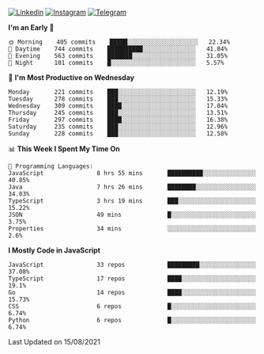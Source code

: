 [![Linkedin](https://img.shields.io/badge/-Archie-blue?style=flat-square&labelColor=gray&logo=Linkedin&logoColor=white&link=https://www.linkedin.com/in/archisdi)](https://www.linkedin.com/in/archisdi)
[![Instagram](https://img.shields.io/badge/-@archisdi-orange?style=flat-square&labelColor=gray&logo=Instagram&logoColor=white&link=https://www.instagram.com/archisdi)](https://www.instagram.com/archisdi)
[![Telegram](https://img.shields.io/badge/-aai-informational?style=flat-square&labelColor=gray&logo=telegram&logoColor=white&link=https://t.me/archisdi)](https://t.me/archisdi)

<!--START_SECTION:waka-->
**I'm an Early 🐤** 

```text
🌞 Morning    405 commits    █████░░░░░░░░░░░░░░░░░░░░   22.34% 
🌆 Daytime    744 commits    ██████████░░░░░░░░░░░░░░░   41.04% 
🌃 Evening    563 commits    ███████░░░░░░░░░░░░░░░░░░   31.05% 
🌙 Night      101 commits    █░░░░░░░░░░░░░░░░░░░░░░░░   5.57%

```
📅 **I'm Most Productive on Wednesday** 

```text
Monday       221 commits    ███░░░░░░░░░░░░░░░░░░░░░░   12.19% 
Tuesday      278 commits    ███░░░░░░░░░░░░░░░░░░░░░░   15.33% 
Wednesday    309 commits    ████░░░░░░░░░░░░░░░░░░░░░   17.04% 
Thursday     245 commits    ███░░░░░░░░░░░░░░░░░░░░░░   13.51% 
Friday       297 commits    ████░░░░░░░░░░░░░░░░░░░░░   16.38% 
Saturday     235 commits    ███░░░░░░░░░░░░░░░░░░░░░░   12.96% 
Sunday       228 commits    ███░░░░░░░░░░░░░░░░░░░░░░   12.58%

```


📊 **This Week I Spent My Time On** 

```text
💬 Programming Languages: 
JavaScript               8 hrs 55 mins       ██████████░░░░░░░░░░░░░░░   40.85% 
Java                     7 hrs 26 mins       ████████░░░░░░░░░░░░░░░░░   34.03% 
TypeScript               3 hrs 19 mins       ███░░░░░░░░░░░░░░░░░░░░░░   15.22% 
JSON                     49 mins             █░░░░░░░░░░░░░░░░░░░░░░░░   3.75% 
Properties               34 mins             ░░░░░░░░░░░░░░░░░░░░░░░░░   2.6%

```

**I Mostly Code in JavaScript** 

```text
JavaScript               33 repos            █████████░░░░░░░░░░░░░░░░   37.08% 
TypeScript               17 repos            ████░░░░░░░░░░░░░░░░░░░░░   19.1% 
Go                       14 repos            ████░░░░░░░░░░░░░░░░░░░░░   15.73% 
CSS                      6 repos             █░░░░░░░░░░░░░░░░░░░░░░░░   6.74% 
Python                   6 repos             █░░░░░░░░░░░░░░░░░░░░░░░░   6.74%

```



 Last Updated on 15/08/2021
<!--END_SECTION:waka-->